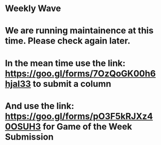 # Weekly Wave
# We are running maintainence at this time. Please check again later.
# In the mean time use the link: https://goo.gl/forms/7OzQoGK00h6hjaI33 to submit a column
# And use the link: https://goo.gl/forms/pO3F5kRJXz40OSUH3 for Game of the Week Submission
